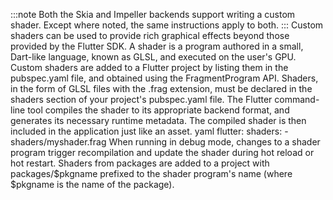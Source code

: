 :::note
Both the Skia and Impeller backends support writing a
custom shader. Except where noted, the same
instructions apply to both.
:::
Custom shaders can be used to provide rich graphical effects
beyond those provided by the Flutter SDK.
A shader is a program authored in a small,
Dart-like language, known as GLSL,
and executed on the user's GPU.
Custom shaders are added to a Flutter project
by listing them in the pubspec.yaml file,
and obtained using the FragmentProgram API.
Shaders, in the form of GLSL files with the .frag extension,
must be declared in the shaders section of your project's pubspec.yaml file.
The Flutter command-line tool compiles the shader
to its appropriate backend format,
and generates its necessary runtime metadata.
The compiled shader is then included in the application just like an asset.
yaml
flutter:
  shaders:
    - shaders/myshader.frag
When running in debug mode,
changes to a shader program trigger recompilation
and update the shader during hot reload or hot restart.
Shaders from packages are added to a project
with packages/$pkgname prefixed to the shader program's name
(where $pkgname is the name of the package).
